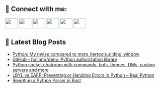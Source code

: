 ## 🔎 Connect with me:
[<img height="32" width="40" src="https://cdn.jsdelivr.net/npm/simple-icons@v5/icons/telegram.svg" />](https://t.me/bullbesh)
[<img height="32" width="40" src="https://cdn.jsdelivr.net/npm/simple-icons@v5/icons/vk.svg" />](https://vk.com/bullbesh)
[<img height="32" width="40" src="https://cdn.jsdelivr.net/npm/simple-icons@v5/icons/twitter.svg" />](https://twitter.com/bullbesh1)
[<img height="32" width="40" src="https://cdn.jsdelivr.net/npm/simple-icons@v5/icons/instagram.svg" />](https://www.instagram.com/bullbesh)
[<img height="32" width="40" src="https://cdn.jsdelivr.net/npm/simple-icons@v5/icons/reddit.svg" />](https://www.reddit.com/user/bullbesh)
[<img height="32" width="40" src="https://cdn.jsdelivr.net/npm/simple-icons@v5/icons/youtube.svg" />](https://www.youtube.com/channel/UCtfjRs6uzgq5mfm8S06WTcg)

## 📕 Latest Blog Posts
<!-- BLOG-POST-LIST:START -->
- [Python: My nwise compared to more_itertools.sliding_window](https://www.reddit.com/r/Python/comments/v369pt/python_my_nwise_compared_to_more_itertoolssliding/)
- [GitHub - holinnn/deny: Python authorization library](https://www.reddit.com/r/Python/comments/v35ofx/github_holinnndeny_python_authorization_library/)
- [Python socket chatroom with commands, bots, themes, DMs, custom servers and more](https://www.reddit.com/r/Python/comments/v35o3y/python_socket_chatroom_with_commands_bots_themes/)
- [LBYL vs EAFP: Preventing or Handling Errors in Python – Real Python](https://www.reddit.com/r/Python/comments/v35kbb/lbyl_vs_eafp_preventing_or_handling_errors_in/)
- [Rewriting a Python Parser in Rust](https://www.reddit.com/r/Python/comments/v34pq7/rewriting_a_python_parser_in_rust/)
<!-- BLOG-POST-LIST:END -->
